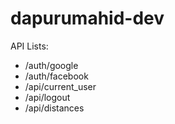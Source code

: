 # dapurumahid-dev

API Lists:
- /auth/google
- /auth/facebook
- /api/current_user
- /api/logout
- /api/distances
